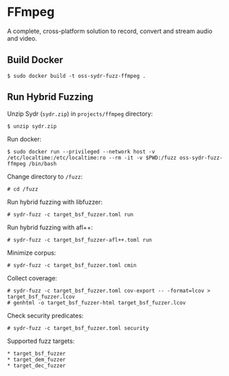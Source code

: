 # FFmpeg

A complete, cross-platform solution to record, convert and stream audio and video.

## Build Docker

    $ sudo docker build -t oss-sydr-fuzz-ffmpeg .

## Run Hybrid Fuzzing

Unzip Sydr (`sydr.zip`) in `projects/ffmpeg` directory:

    $ unzip sydr.zip

Run docker:

    $ sudo docker run --privileged --network host -v /etc/localtime:/etc/localtime:ro --rm -it -v $PWD:/fuzz oss-sydr-fuzz-ffmpeg /bin/bash

Change directory to `/fuzz`:

    # cd /fuzz

Run hybrid fuzzing with libfuzzer:

    # sydr-fuzz -c target_bsf_fuzzer.toml run

Run hybrid fuzzing with afl++:

    # sydr-fuzz -c target_bsf_fuzzer-afl++.toml run

Minimize corpus:

    # sydr-fuzz -c target_bsf_fuzzer.toml cmin

Collect coverage:

    # sydr-fuzz -c target_bsf_fuzzer.toml cov-export -- -format=lcov > target_bsf_fuzzer.lcov
    # genhtml -o target_bsf_fuzzer-html target_bsf_fuzzer.lcov

Check security predicates:

    # sydr-fuzz -c target_bsf_fuzzer.toml security

Supported fuzz targets:

    * target_bsf_fuzzer
    * target_dem_fuzzer
    * target_dec_fuzzer